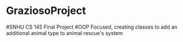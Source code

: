 # GraziosoProject
#SNHU CS 145 Final Project
#OOP Focused, creating classes to add an additional animal type to animal rescue's system
